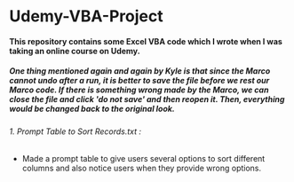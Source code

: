 # Udemy-VBA-Project
#### This repository contains some Excel VBA code which I wrote when I was taking an online course on Udemy.
##### One thing mentioned again and again by Kyle is that since the Marco cannot undo after a run, it is better to save the file before we rest our Marco code. If there is something wrong made by the Marco, we can close the file and click 'do not save' and then reopen it. Then, everything would be changed back to the original look.
###### 1. Prompt Table to Sort Records.txt : 
* Made a prompt table to give users several options to sort different columns and also notice users when they provide wrong options.
